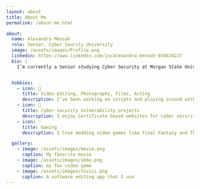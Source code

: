 ```yaml
---
layout: about
title: About Me
permalink: /about-me.html

about:
  name: Alexandra Mensah
  role: Senior, Cyber Seurity University
  image: /assets/images/Profile.png
  linkedin: https://www.linkedin.com/in/alexandra-mensah-934624227
  bio: |
    I’m currently a Senior studying Cyber Security at Morgan State University in Baltimore, Maryland. I expect to graduate in 2026.


  hobbies:
    - icon: 📸
      title: Video Editing, Photography, Films, Acting
      description: I’ve been working on scripts and playing around with fashion photography on my free time. Im heavily inspired by many films. 
    - icon: 🤖
      title: Cyber security Vulnerability projects
      description: I enjoy Certificate based websites for cyber security.
    - icon: ✨
      title: Gaming
      description: I love modding video games like final Fantasy and The last of us.

  gallery:
    - image: /assets/images/movie.png
      caption: My favorite movie
    - image: /assets/images/abby.png
      caption: my fav video game
    - image: /assets/images/divici.png
      caption: A software editing app that I use
---
```

